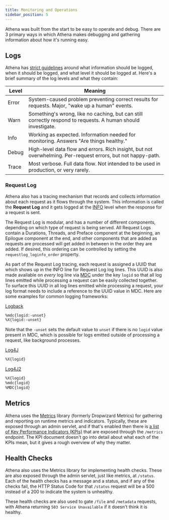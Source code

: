 ```yaml
---
title: Monitoring and Operations
sidebar_position: 5
---
```


[//]: # (Copyright 2024 Paion Data)

[//]: # (Licensed under the Apache License, Version 2.0 &#40;the "License"&#41;;)
[//]: # (you may not use this file except in compliance with the License.)
[//]: # (You may obtain a copy of the License at)

[//]: # (    http://www.apache.org/licenses/LICENSE-2.0)

[//]: # (Unless required by applicable law or agreed to in writing, software)
[//]: # (distributed under the License is distributed on an "AS IS" BASIS,)
[//]: # (WITHOUT WARRANTIES OR CONDITIONS OF ANY KIND, either express or implied.)
[//]: # (See the License for the specific language governing permissions and)
[//]: # (limitations under the License.)

Athena was built from the start to be easy to operate and debug. There are 3 primary ways in which Athena makes
debugging and gathering information about how it's running easy.

Logs
----

Athena has [strict guidelines](logging-guidelines) around
what information should be logged, when it should be logged, and what level it should be logged at. Here's a brief
summary of the log levels and what they contain:

| Level | Meaning                                                                                                      |
| ----- | ------------------------------------------------------------------------------------------------------------ |
| Error | System-caused problem preventing correct results for requests. Major, "wake up a human" events.              |
| Warn  | Something's wrong, like no caching, but can still correctly respond to requests. A human should investigate. |
| Info  | Working as expected. Information needed for monitoring. Answers "Are things healthy."                        |
| Debug | High-level data flow and errors. Rich insight, but not overwhelming. Per-request errors, but not happy-path. |
| Trace | Most verbose. Full data flow. Not intended to be used in production, or very rarely.                         |

### Request Log

Athena also has a tracing mechanism that records and collects information about each request as it flows through the
system. This information is called the **Request Log** and it gets logged at the [INFO](logging-guidelines#Info) level
when the response for a request is sent.

The Request Log is modular, and has a number of different components, depending on which type of request is being
served. All Request Logs contain a Durations, Threads, and Preface component at the beginning, an Epilogue component at
the end, and other components that are added as requests are processed will get added in between in the order they are
added. If desired, this ordering can be controlled by setting the `requestlog_loginfo_order` property.

As part of the Request Log tracing, each request is assigned a UUID that which shows up in the INFO line for Request Log
log lines. This UUID is also made available on _every_ log line via [MDC](http://www.slf4j.org/api/org/slf4j/MDC.html)
under the key `logid` so that all log lines emitted while processing a request can be easily collected together. To
surface this UUID in all log lines emitted while processing a request, your log format needs to include a reference to
the UUID value in MDC. Here are some examples for common logging frameworks:

[Logback](http://logback.qos.ch/manual/layouts.html#mdc)

```bash
%mdc{logid:-unset}
%X{logid:-unset}
```

Note that the `-unset` sets the default value to `unset` if there is no `logid` value present in MDC, which is possible
for logs emitted outside of processing a request, like background processes.

[Log4J](https://logging.apache.org/log4j/1.2/apidocs/org/apache/log4j/PatternLayout.html)

```bash
%X{logid}
```

[Log4J2](https://logging.apache.org/log4j/2.x/manual/layouts.html)

```bash
%X{logid}
%mdc{logid}
%MDC{logid}
```

Metrics
-------

Athena uses the [Metrics](http://metrics.dropwizard.io/) library (formerly Dropwizard Metrics) for gathering and
reporting on runtime metrics and indicators. Typically, these are exposed through an admin servlet, and if that's
enabled then there is [a list of Key Performance Indicators (KPIs)](kpi) that are exposed through the `/metrics`
endpoint. The KPI document doesn't go into detail about what each of the KPIs mean, but it gives a rough overview of why
they matter.

Health Checks
-------------

Athena also uses the Metrics library for implementing health checks. These are also exposed through the admin servlet,
just like metrics, at `/status`. Each of the health checks has a message and a status, and if any of the checks fail,
the HTTP Status Code for that `/status` request will be a 500 instead of a 200 to indicate the system is unhealthy.

These health checks are also used to gate `/file` and `/metadata` requests, with Athena returning
`503 Service Unavailable` if it doesn't think it is healthy.

